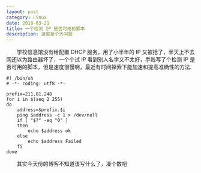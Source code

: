 ```yaml
---
layout: post
category: Linux
date: 2018-03-21
title: 一个检测 IP 是否可用的脚本
description: 速度是个大问题
---
```


　　学校信息馆没有给配置 DHCP 服务，用了小半年的 IP 又被抢了，半天上不去网还以为路由器坏了，一个个试 IP 看到别人名字又不太好，手贱写了个检测 IP 是否可用的脚本，但是速度很慢啊，最近有时间探索下能加速和提高准确性的方法.

```shell
#! /bin/sh
# -*- coding: utf8 -*-

prefix=211.81.248
for i in $(seq 2 255)
do
    address=$prefix.$i
    ping $address -c 1 > /dev/null
    if [ "$?" -eq "0" ]
    then 
        echo $address ok
    else  
        echo $address Failed
    fi
done
```

　　其实今天份的博客不知道该写什么了，凑个数吧